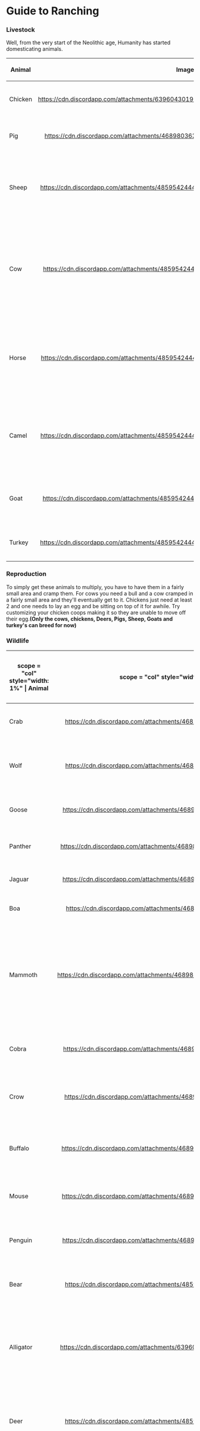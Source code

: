 # Guide to Ranching
### Livestock

Well, from the very start of the Neolithic age, Humanity has started
domesticating animals.

<table>
<thead>
<tr class="header">
<th><p>Animal</p></th>
<th><p>Image</p></th>
<th><p>Description</p></th>
</tr>
</thead>
<tbody>
<tr class="odd">
<td><p>Chicken</p></td>
<td><center>
<p><a href="https://cdn.discordapp.com/attachments/639604301999767562/641412340587429926/chicken.png">https://cdn.discordapp.com/attachments/639604301999767562/641412340587429926/chicken.png</a></p>
</center></td>
<td><p>A bird great for laying eggs.</p></td>
</tr>
<tr class="even">
<td><p>Pig</p></td>
<td><center>
<p><a href="https://cdn.discordapp.com/attachments/468980363239358464/695398046317412432/pig.png">https://cdn.discordapp.com/attachments/468980363239358464/695398046317412432/pig.png</a></p>
</center></td>
<td><p>Good for manure and meat.</p></td>
</tr>
<tr class="odd">
<td><p>Sheep</p></td>
<td><center>
<p><a href="https://cdn.discordapp.com/attachments/485954244437082112/638463975692173323/sheep.png">https://cdn.discordapp.com/attachments/485954244437082112/638463975692173323/sheep.png</a></p>
</center></td>
<td><p>These animals are quite valuable as they can be sheared to drop wool.</p></td>
</tr>
<tr class="even">
<td><p>Cow</p></td>
<td><center>
<p><a href="https://cdn.discordapp.com/attachments/485954244437082112/638463967940968468/cow.png">https://cdn.discordapp.com/attachments/485954244437082112/638463967940968468/cow.png</a></p>
</center></td>
<td><p>Highly valuable as they give milk, which doesn't need to be purified or pastured at all. They can also breed in a 5x5 cage.</p></td>
</tr>
<tr class="odd">
<td><p>Horse</p></td>
<td><center>
<p><a href="https://cdn.discordapp.com/attachments/485954244437082112/638463982406991892/horse.png">https://cdn.discordapp.com/attachments/485954244437082112/638463982406991892/horse.png</a></p>
</center></td>
<td><p>Extremely valuable. You can ride these animals or kill them (discouraged as these are rare)</p></td>
</tr>
<tr class="even">
<td><p>Camel</p></td>
<td><center>
<p><a href="https://cdn.discordapp.com/attachments/485954244437082112/638463981350027287/camel.png">https://cdn.discordapp.com/attachments/485954244437082112/638463981350027287/camel.png</a></p>
</center></td>
<td><p>Just like horses but you can't ride them, Put a bag on their back to carry equipment</p></td>
</tr>
<tr class="odd">
<td><p>Goat</p></td>
<td><center>
<p><a href="https://cdn.discordapp.com/attachments/485954244437082112/638463970440773632/goat.png">https://cdn.discordapp.com/attachments/485954244437082112/638463970440773632/goat.png</a></p>
</center></td>
<td><p>Much like the cow, goats can be milked if female.</p></td>
</tr>
<tr class="even">
<td><p>Turkey</p></td>
<td><center>
<p><a href="https://cdn.discordapp.com/attachments/485954244437082112/638463971841540121/turkey.png">https://cdn.discordapp.com/attachments/485954244437082112/638463971841540121/turkey.png</a></p>
</center></td>
<td><p>A bird great for laying eggs!</p></td>
</tr>
</tbody>
</table>

### Reproduction

To simply get these animals to multiply, you have to have them in a
fairly small area and cramp them. For cows you need a bull and a cow
cramped in a fairly small area and they'll eventually get to it.
Chickens just need at least 2 and one needs to lay an egg and be sitting
on top of it for awhile. Try customizing your chicken coops making it so
they are unable to move off their egg.**(Only the cows, chickens, Deers,
Pigs, Sheep, Goats and turkey's can breed for now)**

### Wildlife

<table>
<thead>
<tr class="header">
<th><p>scope = "col" style="width: 1%" | Animal</p></th>
<th><p>scope = "col" style="width: 0.1%" class="sortable" | Image</p></th>
<th><p>scope = "col" style="width: 10%" class="sortable" | Description</p></th>
</tr>
</thead>
<tbody>
<tr class="odd">
<td><p>Crab</p></td>
<td><center>
<p><a href="https://cdn.discordapp.com/attachments/468980363239358464/695405114663632956/crab.png">https://cdn.discordapp.com/attachments/468980363239358464/695405114663632956/crab.png</a></p>
<center></td>
<td><p>Crabby snappy, watch out for its arms.</p></td>
</tr>
<tr class="even">
<td><p>Wolf</p></td>
<td><center>
<p><a href="https://cdn.discordapp.com/attachments/468980363239358464/695406164057522176/wolf.png">https://cdn.discordapp.com/attachments/468980363239358464/695406164057522176/wolf.png</a></p>
<center></td>
<td><p>Seen in temperate and tundra, they go in packs most of the time.</p></td>
</tr>
<tr class="odd">
<td><p>Goose</p></td>
<td><center>
<p><a href="https://cdn.discordapp.com/attachments/468980363239358464/695406165550694410/goose.png">https://cdn.discordapp.com/attachments/468980363239358464/695406165550694410/goose.png</a></p>
<center></td>
<td><p>Geese always mark their territory.</p></td>
</tr>
<tr class="even">
<td><p>Panther</p></td>
<td><center>
<p><a href="https://cdn.discordapp.com/attachments/468980363239358464/695406172588736612/panther.png">https://cdn.discordapp.com/attachments/468980363239358464/695406172588736612/panther.png</a></p>
<center></td>
<td><p>The assasins of the jungle, hunt with caution.</p></td>
</tr>
<tr class="odd">
<td><p>Jaguar</p></td>
<td><center>
<p><a href="https://cdn.discordapp.com/attachments/468980363239358464/695406175503646740/jaguar.png">https://cdn.discordapp.com/attachments/468980363239358464/695406175503646740/jaguar.png</a></p>
<center></td>
<td><p>Fastest hunters in the game.</p></td>
</tr>
<tr class="even">
<td><p>Boa</p></td>
<td><center>
<p><a href="https://cdn.discordapp.com/attachments/468980363239358464/695406173708353586/boa.png">https://cdn.discordapp.com/attachments/468980363239358464/695406173708353586/boa.png</a></p>
<center></td>
<td><p>It can strangle anyone to death.</p></td>
</tr>
<tr class="odd">
<td><p>Mammoth</p></td>
<td><center>
<p><a href="https://cdn.discordapp.com/attachments/468980363239358464/695406227718668378/mammoth.png">https://cdn.discordapp.com/attachments/468980363239358464/695406227718668378/mammoth.png</a></p>
<center></td>
<td><p>A colossal behemoth, towering over huts and houses. If one thinks of hunting alone one of these, they'll find themselves stomped, their gibs all over the place.</p></td>
</tr>
<tr class="even">
<td><p>Cobra</p></td>
<td><center>
<p><a href="https://cdn.discordapp.com/attachments/468980363239358464/695406168142774312/cobra.png">https://cdn.discordapp.com/attachments/468980363239358464/695406168142774312/cobra.png</a></p>
<center></td>
<td><p>An aggressive cobra will jump and bite you if you approach it.</p></td>
</tr>
<tr class="odd">
<td><p>Crow</p></td>
<td><center>
<p><a href="https://cdn.discordapp.com/attachments/468980363239358464/695406169304596500/crow.png">https://cdn.discordapp.com/attachments/468980363239358464/695406169304596500/crow.png</a></p>
<center></td>
<td><p>Flies around towns giving everyone the frights. *caw caw*.</p></td>
</tr>
<tr class="even">
<td><p>Buffalo</p></td>
<td><center>
<p><a href="https://cdn.discordapp.com/attachments/468980363239358464/695406170864615464/buffalo.png">https://cdn.discordapp.com/attachments/468980363239358464/695406170864615464/buffalo.png</a></p>
<center></td>
<td><p>Hyper-aggressive buffalos, don't try going near them.</p></td>
</tr>
<tr class="odd">
<td><p>Mouse</p></td>
<td><center>
<p><a href="https://cdn.discordapp.com/attachments/468980363239358464/695399156931493968/mouse.png">https://cdn.discordapp.com/attachments/468980363239358464/695399156931493968/mouse.png</a></p>
<center></td>
<td><p>*Bites you* O-oh I spread you m-my plague, sowwy uwu.</p></td>
</tr>
<tr class="even">
<td><p>Penguin</p></td>
<td><center>
<p><a href="https://cdn.discordapp.com/attachments/468980363239358464/695400787286818836/Pengu.png">https://cdn.discordapp.com/attachments/468980363239358464/695400787286818836/Pengu.png</a></p>
<center></td>
<td><p>Found around the northern hemisphere, mostly at coasts.</p></td>
</tr>
<tr class="odd">
<td><p>Bear</p></td>
<td><center>
<p><a href="https://cdn.discordapp.com/attachments/485954244437082112/638463969073430530/bear.png">https://cdn.discordapp.com/attachments/485954244437082112/638463969073430530/bear.png</a></p>
<center></td>
<td><p>Bears roam the temperate, run away if you have no weapon.</p></td>
</tr>
<tr class="even">
<td><p>Alligator</p></td>
<td><center>
<p><a href="https://cdn.discordapp.com/attachments/639604301999767562/641406722245918721/alligator.png">https://cdn.discordapp.com/attachments/639604301999767562/641406722245918721/alligator.png</a></p>
<center></td>
<td><p>A fierce beast that roams the swamp. If you have no weapon you should run because you can't kill these with your hand. Faster in the rain.</p></td>
</tr>
<tr class="odd">
<td><p>Deer</p></td>
<td><center>
<p><a href="https://cdn.discordapp.com/attachments/485954244437082112/638463973137580069/deer.png">https://cdn.discordapp.com/attachments/485954244437082112/638463973137580069/deer.png</a></p>
<center></td>
<td><p>These animals will run away from you when they see you! Try making them run into a corner to kill them.</p></td>
</tr>
<tr class="even">
<td><p>Snake</p></td>
<td><center>
<p><a href="https://cdn.discordapp.com/attachments/639604301999767562/641411144275329064/snake.png">https://cdn.discordapp.com/attachments/639604301999767562/641411144275329064/snake.png</a></p>
<center></td>
<td><p>A slithery serpent that feasts among small mice; Though it is cute, touching it isn't the best idea.</p></td>
</tr>
<tr class="odd">
<td><p>Frog</p></td>
<td><center>
<p><a href="https://cdn.discordapp.com/attachments/639604301999767562/641406308293017645/frog.png">https://cdn.discordapp.com/attachments/639604301999767562/641406308293017645/frog.png</a></p>
<center></td>
<td><p>Drops 1 meat. Watch out though if the frog is poisonous it can kill you! Other than that it just eats flies.</p></td>
</tr>
<tr class="even">
<td><p>Poisonous Frog</p></td>
<td><center>
<p><a href="https://cdn.discordapp.com/attachments/639604301999767562/641405246882578464/poison_frog.png">https://cdn.discordapp.com/attachments/639604301999767562/641405246882578464/poison_frog.png</a></p>
<center></td>
<td><p>A poisonous creature, it is the cousin of the normal frog, however, eating it will leave the taste of death in your mouth!</p></td>
</tr>
</tbody>
</table>

## Bugs

<table>
<thead>
<tr class="header">
<th><p>scope = "col" style="width: 1%" | Insect</p></th>
<th><p>scope = "col" style="width: 0.1%" class="sortable" | Image</p></th>
<th><p>scope = "col" style="width: 10%" class="sortable" | Description</p></th>
</tr>
</thead>
<tbody>
<tr class="odd">
<td><p>Flies</p></td>
<td><center>
<p><a href="https://cdn.discordapp.com/attachments/468980363239358464/695409162028580904/flies.png">https://cdn.discordapp.com/attachments/468980363239358464/695409162028580904/flies.png</a></p>
</center></td>
<td><p>An annoying pest that will buzz around any food you leave out, so stay clean!</p></td>
</tr>
<tr class="even">
<td><p>Mosquitos</p></td>
<td><center>
<p><a href="https://cdn.discordapp.com/attachments/639604301999767562/641408769649016843/mosquitos.png">https://cdn.discordapp.com/attachments/639604301999767562/641408769649016843/mosquitos.png</a></p>
</center></td>
<td><p>These fly like creatures give you malaria, stay away from them. If you do get bit by them, don't worry there's Quinine that cures malaria in swamp regions.</p></td>
</tr>
<tr class="odd">
<td><p>Locusts</p></td>
<td><center>
<p><a href="https://cdn.discordapp.com/attachments/639604301999767562/641408769649016843/mosquitos.png">https://cdn.discordapp.com/attachments/639604301999767562/641408769649016843/mosquitos.png</a></p>
</center></td>
<td><p>Ready to eat your crops, ready to molest that corn. Hide your cabbage, hide your wheat, locusts are here to swindle your meat.</p></td>
</tr>
<tr class="even">
<td><p>Cockroach</p></td>
<td><center>
<p><a href="https://cdn.discordapp.com/attachments/468980363239358464/695406224300048464/cockroach.png">https://cdn.discordapp.com/attachments/468980363239358464/695406224300048464/cockroach.png</a></p>
</center></td>
<td><p>Penisbeetle for the friends.</p></td>
</tr>
<tr class="odd">
<td><p>Leech</p></td>
<td><center>
<p><a href="https://cdn.discordapp.com/attachments/468980363239358464/695406226003066957/leech.png">https://cdn.discordapp.com/attachments/468980363239358464/695406226003066957/leech.png</a></p>
</center></td>
<td><p>Completely harmless unless they gang up on you, human boy. Can be used in medicine as a method to suck blood out.</p></td>
</tr>
</tbody>
</table>
